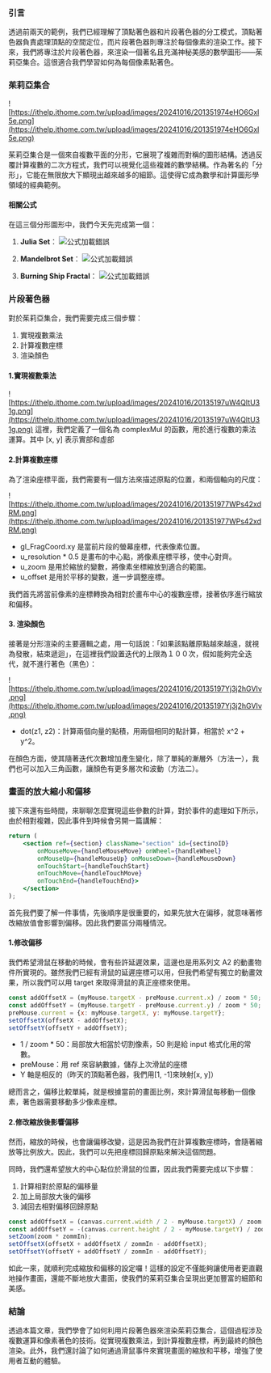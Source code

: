 ### **引言**
透過前兩天的範例，我們已經理解了頂點著色器和片段著色器的分工模式，頂點著色器負責處理頂點的空間定位，而片段著色器則專注於每個像素的渲染工作。接下來，我們將專注於片段著色器，來渲染一個著名且充滿神秘美感的數學圖形——茱莉亞集合。這很適合我們學習如何為每個像素點著色。

### 茱莉亞集合
![https://ithelp.ithome.com.tw/upload/images/20241016/201351974eHO6Gxl5e.png](https://ithelp.ithome.com.tw/upload/images/20241016/201351974eHO6Gxl5e.png)

茱莉亞集合是一個來自複數平面的分形，它展現了複雜而對稱的圖形結構。透過反覆計算複數的二次方程式，我們可以視覺化這些複雜的數學結構。作為著名的「分形」，它能在無限放大下顯現出越來越多的細節。這使得它成為數學和計算圖形學領域的經典範例。

#### 相關公式
在這三個分形圖形中，我們今天先完成第一個：
1. **Julia Set**：
![公式加載錯誤](https://math.now.sh?from=z_%7Bn%2B1%7D%20%3D%20z_n%5E2%20%2B%20c)

2. **Mandelbrot Set**：
![公式加載錯誤](https://math.now.sh?from=z_%7Bn%2B1%7D%20%3D%20z_n%5E2%20%2B%20c%2C%20z_0%20%3D%200)

3. **Burning Ship Fractal**：
![公式加載錯誤](https://math.now.sh?from=z_%7Bn%2B1%7D%20%3D%20%7C(z_n)%7C%5E2%20%2B%20c)

### 片段著色器
對於茱莉亞集合，我們需要完成三個步驟：
1. 實現複數乘法
2. 計算複數座標
3. 渲染顏色

#### 1.實現複數乘法
![https://ithelp.ithome.com.tw/upload/images/20241016/20135197uW4QItU31g.png](https://ithelp.ithome.com.tw/upload/images/20241016/20135197uW4QItU31g.png)
這裡，我們定義了一個名為 complexMul 的函數，用於進行複數的乘法運算。其中 [x, y] 表示實部和虛部

#### 2.計算複數座標
為了渲染座標平面，我們需要有一個方法來描述原點的位置，和兩個軸向的尺度：

![https://ithelp.ithome.com.tw/upload/images/20241016/201351977WPs42xdRM.png](https://ithelp.ithome.com.tw/upload/images/20241016/201351977WPs42xdRM.png)
* gl_FragCoord.xy 是當前片段的螢幕座標，代表像素位置。
* u_resolution * 0.5 是畫布的中心點，將像素座標平移，使中心對齊。
* u_zoom 是用於縮放的變數，將像素坐標縮放到適合的範圍。
* u_offset 是用於平移的變數，進一步調整座標。

我們首先將當前像素的座標轉換為相對於畫布中心的複數座標，接著依序進行縮放和偏移。

#### 3. 渲染顏色
接著是分形渲染的主要邏輯之處，用一句話說：「如果該點離原點越來越遠，就視為發散，結束遞迴」，在這裡我們設置迭代的上限為１００次，假如能夠完全迭代，就不進行著色（黑色）：

![https://ithelp.ithome.com.tw/upload/images/20241016/20135197Yj3j2hGVIv.png](https://ithelp.ithome.com.tw/upload/images/20241016/20135197Yj3j2hGVIv.png)
* dot(z1, z2)：計算兩個向量的點積，用兩個相同的點計算，相當於 x^2 + y^2。

在顏色方面，使其隨著迭代次數增加產生變化，除了單純的漸層外（方法一），我們也可以加入三角函數，讓顏色有更多層次和波動（方法二）。

### 畫面的放大縮小和偏移
接下來還有些時間，來聊聊怎麼實現這些參數的計算，對於事件的處理如下所示，由於相對複雜，因此事件到時候會另開一篇講解：
```jsx
return (
    <section ref={section} className="section" id={sectinoID}
        onMouseMove={handleMouseMove} onWheel={handleWheel}
        onMouseUp={handleMouseUp} onMouseDown={handleMouseDown}
        onTouchStart={handleTouchStart}
        onTouchMove={handleTouchMove} 
        onTouchEnd={handleTouchEnd}>
    </section>
);
```

首先我們要了解一件事情，先後順序是很重要的，如果先放大在偏移，就意味著修改縮放值會影響到偏移。因此我們要區分兩種情況。

#### 1.修改偏移
我們希望滑鼠在移動的時候，會有些許延遲效果，這邊也是用系列文 A2 的動畫物件所實現的。雖然我們已經有滑鼠的延遲座標可以用，但我們希望有獨立的動畫效果，所以我們可以用 target 來取得滑鼠的真正座標來使用。
```javascript
const addOffsetX = (myMouse.targetX - preMouse.current.x) / zoom * 50;
const addOffsetY = (myMouse.targetY - preMouse.current.y) / zoom * 50;
preMouse.current = {x: myMouse.targetX, y: myMouse.targetY};
setOffsetX(offsetX - addOffsetX);
setOffsetY(offsetY + addOffsetY);
```
* 1 / zoom * 50：局部放大相當於切割像素，50 則是給 input 格式化用的常數。
* preMouse：用 ref 來容納數據，儲存上次滑鼠的座標
* Y 軸是相反的（昨天的頂點著色器，我們用[1, -1]來映射[x, y]）

總而言之，偏移比較單純，就是根據當前的畫面比例，來計算滑鼠每移動一個像素，著色器需要移動多少像素座標。
#### 2.修改縮放後影響偏移
然而，縮放的時候，也會讓偏移改變，這是因為我們在計算複數座標時，會隨著縮放等比例放大。因此，我們可以先把座標回歸原點來解決這個問題。

同時，我們還希望放大的中心點位於滑鼠的位置，因此我們需要完成以下步驟：
1. 計算相對於原點的偏移量
2. 加上局部放大後的偏移
3. 減回去相對偏移回歸原點

```javascript
const addOffsetX = (canvas.current.width / 2 - myMouse.targetX) / zoom * 50;
const addOffsetY = -(canvas.current.height / 2 - myMouse.targetY) / zoom * 50;
setZoom(zoom * zommIn);
setOffsetX(offsetX + addOffsetX / zommIn - addOffsetX);
setOffsetY(offsetY + addOffsetY / zommIn - addOffsetY);
```

如此一來，就順利完成縮放和偏移的設定囉！這樣的設定不僅能夠讓使用者更直觀地操作畫面，還能不斷地放大畫面，使我們的茱莉亞集合呈現出更加豐富的細節和美感。

### **結論**
透過本篇文章，我們學會了如何利用片段著色器來渲染茱莉亞集合，這個過程涉及複數運算和像素著色的技術。從實現複數乘法，到計算複數座標，再到最終的顏色渲染。此外，我們還討論了如何通過滑鼠事件來實現畫面的縮放和平移，增強了使用者互動的體驗。